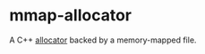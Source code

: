 # mmap-allocator

A C++ [allocator](http://en.cppreference.com/w/cpp/concept/Allocator) backed by a memory-mapped file.
